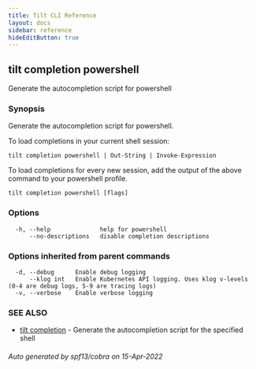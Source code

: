 ```yaml
---
title: Tilt CLI Reference
layout: docs
sidebar: reference
hideEditButton: true
---
```

## tilt completion powershell

Generate the autocompletion script for powershell

### Synopsis

Generate the autocompletion script for powershell.

To load completions in your current shell session:

	tilt completion powershell | Out-String | Invoke-Expression

To load completions for every new session, add the output of the above command
to your powershell profile.


```
tilt completion powershell [flags]
```

### Options

```
  -h, --help              help for powershell
      --no-descriptions   disable completion descriptions
```

### Options inherited from parent commands

```
  -d, --debug      Enable debug logging
      --klog int   Enable Kubernetes API logging. Uses klog v-levels (0-4 are debug logs, 5-9 are tracing logs)
  -v, --verbose    Enable verbose logging
```

### SEE ALSO

* [tilt completion](tilt_completion.html)	 - Generate the autocompletion script for the specified shell

###### Auto generated by spf13/cobra on 15-Apr-2022
